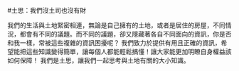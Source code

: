 #土思：我們沒土司也沒有財

我們的生活與土地緊密相連，無論是自己擁有的土地，或者是居住的房屋，不同情況，都會有不同的議題。而不同的議題，卻又隱藏著各自不同面向的資訊，你是否和我一樣，常被這些複雜的資訊困擾呢？ 
我們致力於提供有用且正確的資訊，希望能把這些知識變得簡單，讓每個人都能輕鬆搞懂！讓大家能更加明瞭自身權益該如何保障！ 
我們是土思，讓我們一起思考與土地有關的大小知識。

